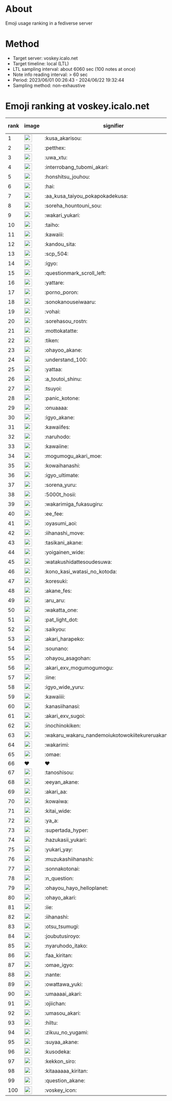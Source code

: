 # About
Emoji usage ranking in a fediverse server

# Method
- Target server: voskey.icalo.net
- Target timeline: local (LTL)
- LTL sampling interval: about 6060 sec (100 notes at once)
- Note info reading interval: > 60 sec
- Period: 2023/06/01 00:26:43 - 2024/06/22 19:32:44 
- Sampling method: non-exhaustive

# Emoji ranking at voskey.icalo.net

|rank|image|signifier|type|frequency score|
|----|----|----|----|----|
|1|<img height="24" src="https://voskey.icalo.net/emoji/kusa_akarisou.webp">|:kusa_akarisou:|custom|27888|
|2|<img height="24" src="https://voskey.icalo.net/emoji/petthex.webp">|:petthex:|custom|19492|
|3|<img height="24" src="https://voskey.icalo.net/emoji/uwa_xtu.webp">|:uwa_xtu:|custom|11566|
|4|<img height="24" src="https://voskey.icalo.net/emoji/interrobang_tubomi_akari.webp">|:interrobang_tubomi_akari:|custom|10211|
|5|<img height="24" src="https://voskey.icalo.net/emoji/honshitsu_jouhou.webp">|:honshitsu_jouhou:|custom|8705|
|6|<img height="24" src="https://voskey.icalo.net/emoji/hai.webp">|:hai:|custom|7646|
|7|<img height="24" src="https://voskey.icalo.net/emoji/aa_kusa_taiyou_pokapokadekusa.webp">|:aa_kusa_taiyou_pokapokadekusa:|custom|7523|
|8|<img height="24" src="https://voskey.icalo.net/emoji/soreha_hountouni_sou.webp">|:soreha_hountouni_sou:|custom|6838|
|9|<img height="24" src="https://voskey.icalo.net/emoji/wakari_yukari.webp">|:wakari_yukari:|custom|6675|
|10|<img height="24" src="https://voskey.icalo.net/emoji/taiho.webp">|:taiho:|custom|6562|
|11|<img height="24" src="https://voskey.icalo.net/emoji/kawaiii.webp">|:kawaiii:|custom|5807|
|12|<img height="24" src="https://voskey.icalo.net/emoji/kandou_sita.webp">|:kandou_sita:|custom|5739|
|13|<img height="24" src="https://voskey.icalo.net/emoji/scp_504.webp">|:scp_504:|custom|5576|
|14|<img height="24" src="https://voskey.icalo.net/emoji/igyo.webp">|:igyo:|custom|4399|
|15|<img height="24" src="https://voskey.icalo.net/emoji/questionmark_scroll_left.webp">|:questionmark_scroll_left:|custom|4266|
|16|<img height="24" src="https://voskey.icalo.net/emoji/yattare.webp">|:yattare:|custom|4254|
|17|<img height="24" src="https://voskey.icalo.net/emoji/porno_poron.webp">|:porno_poron:|custom|4229|
|18|<img height="24" src="https://voskey.icalo.net/emoji/sonokanouseiwaaru.webp">|:sonokanouseiwaaru:|custom|3986|
|19|<img height="24" src="https://voskey.icalo.net/emoji/vohai.webp">|:vohai:|custom|3937|
|20|<img height="24" src="https://voskey.icalo.net/emoji/sorehasou_rostn.webp">|:sorehasou_rostn:|custom|3824|
|21|<img height="24" src="https://voskey.icalo.net/emoji/mottokatatte.webp">|:mottokatatte:|custom|3685|
|22|<img height="24" src="https://voskey.icalo.net/emoji/tiken.webp">|:tiken:|custom|3540|
|23|<img height="24" src="https://voskey.icalo.net/emoji/ohayoo_akane.webp">|:ohayoo_akane:|custom|3512|
|24|<img height="24" src="https://voskey.icalo.net/emoji/understand_100.webp">|:understand_100:|custom|3445|
|25|<img height="24" src="https://voskey.icalo.net/emoji/yattaa.webp">|:yattaa:|custom|3337|
|26|<img height="24" src="https://voskey.icalo.net/emoji/a_toutoi_shinu.webp">|:a_toutoi_shinu:|custom|3120|
|27|<img height="24" src="https://voskey.icalo.net/emoji/tsuyoi.webp">|:tsuyoi:|custom|3006|
|28|<img height="24" src="https://voskey.icalo.net/emoji/panic_kotone.webp">|:panic_kotone:|custom|2950|
|29|<img height="24" src="https://voskey.icalo.net/emoji/onuaaaa.webp">|:onuaaaa:|custom|2946|
|30|<img height="24" src="https://voskey.icalo.net/emoji/igyo_akane.webp">|:igyo_akane:|custom|2945|
|31|<img height="24" src="https://voskey.icalo.net/emoji/kawaiifes.webp">|:kawaiifes:|custom|2809|
|32|<img height="24" src="https://voskey.icalo.net/emoji/naruhodo.webp">|:naruhodo:|custom|2705|
|33|<img height="24" src="https://voskey.icalo.net/emoji/kawaiine.webp">|:kawaiine:|custom|2684|
|34|<img height="24" src="https://voskey.icalo.net/emoji/mogumogu_akari_moe.webp">|:mogumogu_akari_moe:|custom|2651|
|35|<img height="24" src="https://voskey.icalo.net/emoji/kowaihanashi.webp">|:kowaihanashi:|custom|2650|
|36|<img height="24" src="https://voskey.icalo.net/emoji/igyo_ultimate.webp">|:igyo_ultimate:|custom|2640|
|37|<img height="24" src="https://voskey.icalo.net/emoji/sorena_yuru.webp">|:sorena_yuru:|custom|2433|
|38|<img height="24" src="https://voskey.icalo.net/emoji/5000t_hosii.webp">|:5000t_hosii:|custom|2395|
|39|<img height="24" src="https://voskey.icalo.net/emoji/wakarimiga_fukasugiru.webp">|:wakarimiga_fukasugiru:|custom|2392|
|40|<img height="24" src="https://voskey.icalo.net/emoji/ee_fee.webp">|:ee_fee:|custom|2390|
|41|<img height="24" src="https://voskey.icalo.net/emoji/oyasumi_aoi.webp">|:oyasumi_aoi:|custom|2345|
|42|<img height="24" src="https://voskey.icalo.net/emoji/iihanashi_move.webp">|:iihanashi_move:|custom|2323|
|43|<img height="24" src="https://voskey.icalo.net/emoji/tasikani_akane.webp">|:tasikani_akane:|custom|2130|
|44|<img height="24" src="https://voskey.icalo.net/emoji/yoigainen_wide.webp">|:yoigainen_wide:|custom|2114|
|45|<img height="24" src="https://voskey.icalo.net/emoji/watakushidattesoudesuwa.webp">|:watakushidattesoudesuwa:|custom|2055|
|46|<img height="24" src="https://voskey.icalo.net/emoji/kono_kasi_watasi_no_kotoda.webp">|:kono_kasi_watasi_no_kotoda:|custom|2014|
|47|<img height="24" src="https://voskey.icalo.net/emoji/koresuki.webp">|:koresuki:|custom|1996|
|48|<img height="24" src="https://voskey.icalo.net/emoji/akane_fes.webp">|:akane_fes:|custom|1990|
|49|<img height="24" src="https://voskey.icalo.net/emoji/aru_aru.webp">|:aru_aru:|custom|1985|
|50|<img height="24" src="https://voskey.icalo.net/emoji/wakatta_one.webp">|:wakatta_one:|custom|1973|
|51|<img height="24" src="https://voskey.icalo.net/emoji/pat_light_dot.webp">|:pat_light_dot:|custom|1965|
|52|<img height="24" src="https://voskey.icalo.net/emoji/saikyou.webp">|:saikyou:|custom|1882|
|53|<img height="24" src="https://voskey.icalo.net/emoji/akari_harapeko.webp">|:akari_harapeko:|custom|1872|
|54|<img height="24" src="https://voskey.icalo.net/emoji/sounano.webp">|:sounano:|custom|1863|
|55|<img height="24" src="https://voskey.icalo.net/emoji/ohayou_asagohan.webp">|:ohayou_asagohan:|custom|1853|
|56|<img height="24" src="https://voskey.icalo.net/emoji/akari_exv_mogumogumogu.webp">|:akari_exv_mogumogumogu:|custom|1785|
|57|<img height="24" src="https://voskey.icalo.net/emoji/iine.webp">|:iine:|custom|1734|
|58|<img height="24" src="https://voskey.icalo.net/emoji/igyo_wide_yuru.webp">|:igyo_wide_yuru:|custom|1733|
|59|<img height="24" src="https://voskey.icalo.net/emoji/kawaiiii.webp">|:kawaiiii:|custom|1608|
|60|<img height="24" src="https://voskey.icalo.net/emoji/kanasiihanasi.webp">|:kanasiihanasi:|custom|1607|
|61|<img height="24" src="https://voskey.icalo.net/emoji/akari_exv_sugoi.webp">|:akari_exv_sugoi:|custom|1591|
|62|<img height="24" src="https://voskey.icalo.net/emoji/inochinokiken.webp">|:inochinokiken:|custom|1585|
|63|<img height="24" src="https://voskey.icalo.net/emoji/wakaru_wakaru_nandemoiukotowokiitekureruakanetyan.webp">|:wakaru_wakaru_nandemoiukotowokiitekureruakanetyan:|custom|1583|
|64|<img height="24" src="https://voskey.icalo.net/emoji/wakarimi.webp">|:wakarimi:|custom|1535|
|65|<img height="24" src="https://voskey.icalo.net/emoji/omae.webp">|:omae:|custom|1532|
|66|❤|❤|unicode|1506|
|67|<img height="24" src="https://voskey.icalo.net/emoji/tanoshisou.webp">|:tanoshisou:|custom|1504|
|68|<img height="24" src="https://voskey.icalo.net/emoji/eeyan_akane.webp">|:eeyan_akane:|custom|1470|
|69|<img height="24" src="https://voskey.icalo.net/emoji/akari_aa.webp">|:akari_aa:|custom|1459|
|70|<img height="24" src="https://voskey.icalo.net/emoji/kowaiwa.webp">|:kowaiwa:|custom|1457|
|71|<img height="24" src="https://voskey.icalo.net/emoji/kitai_wide.webp">|:kitai_wide:|custom|1446|
|72|<img height="24" src="https://voskey.icalo.net/emoji/ya_a.webp">|:ya_a:|custom|1433|
|73|<img height="24" src="https://voskey.icalo.net/emoji/supertada_hyper.webp">|:supertada_hyper:|custom|1372|
|74|<img height="24" src="https://voskey.icalo.net/emoji/hazukasii_yukari.webp">|:hazukasii_yukari:|custom|1352|
|75|<img height="24" src="https://voskey.icalo.net/emoji/yukari_yay.webp">|:yukari_yay:|custom|1327|
|76|<img height="24" src="https://voskey.icalo.net/emoji/muzukashiihanashi.webp">|:muzukashiihanashi:|custom|1306|
|77|<img height="24" src="https://voskey.icalo.net/emoji/sonnakotonai.webp">|:sonnakotonai:|custom|1304|
|78|<img height="24" src="https://voskey.icalo.net/emoji/n_question.webp">|:n_question:|custom|1297|
|79|<img height="24" src="https://voskey.icalo.net/emoji/ohayou_hayo_helloplanet.webp">|:ohayou_hayo_helloplanet:|custom|1292|
|80|<img height="24" src="https://voskey.icalo.net/emoji/ohayo_akari.webp">|:ohayo_akari:|custom|1256|
|81|<img height="24" src="https://voskey.icalo.net/emoji/iie.webp">|:iie:|custom|1236|
|82|<img height="24" src="https://voskey.icalo.net/emoji/iihanashi.webp">|:iihanashi:|custom|1230|
|83|<img height="24" src="https://voskey.icalo.net/emoji/otsu_tsumugi.webp">|:otsu_tsumugi:|custom|1222|
|84|<img height="24" src="https://voskey.icalo.net/emoji/joubutusiroyo.webp">|:joubutusiroyo:|custom|1214|
|85|<img height="24" src="https://voskey.icalo.net/emoji/nyaruhodo_itako.webp">|:nyaruhodo_itako:|custom|1206|
|86|<img height="24" src="https://voskey.icalo.net/emoji/faa_kiritan.webp">|:faa_kiritan:|custom|1206|
|87|<img height="24" src="https://voskey.icalo.net/emoji/omae_igyo.webp">|:omae_igyo:|custom|1196|
|88|<img height="24" src="https://voskey.icalo.net/emoji/nante.webp">|:nante:|custom|1193|
|89|<img height="24" src="https://voskey.icalo.net/emoji/owattawa_yuki.webp">|:owattawa_yuki:|custom|1185|
|90|<img height="24" src="https://voskey.icalo.net/emoji/umaaaai_akari.webp">|:umaaaai_akari:|custom|1156|
|91|<img height="24" src="https://voskey.icalo.net/emoji/ojiichan.webp">|:ojiichan:|custom|1130|
|92|<img height="24" src="https://voskey.icalo.net/emoji/umasou_akari.webp">|:umasou_akari:|custom|1126|
|93|<img height="24" src="https://voskey.icalo.net/emoji/hiltu.webp">|:hiltu:|custom|1118|
|94|<img height="24" src="https://voskey.icalo.net/emoji/zikuu_no_yugami.webp">|:zikuu_no_yugami:|custom|1117|
|95|<img height="24" src="https://voskey.icalo.net/emoji/suyaa_akane.webp">|:suyaa_akane:|custom|1116|
|96|<img height="24" src="https://voskey.icalo.net/emoji/kusodeka.webp">|:kusodeka:|custom|1115|
|97|<img height="24" src="https://voskey.icalo.net/emoji/kekkon_siro.webp">|:kekkon_siro:|custom|1112|
|98|<img height="24" src="https://voskey.icalo.net/emoji/kitaaaaaa_kiritan.webp">|:kitaaaaaa_kiritan:|custom|1070|
|99|<img height="24" src="https://voskey.icalo.net/emoji/question_akane.webp">|:question_akane:|custom|1064|
|100|<img height="24" src="https://voskey.icalo.net/emoji/voskey_icon.webp">|:voskey_icon:|custom|1056|
